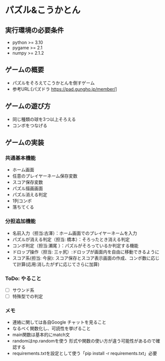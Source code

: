 # パズル&こうかとん

## 実行環境の必要条件
* python >= 3.10
* pygame >= 2.1
* numpy  >= 2.1.2

## ゲームの概要
* パズルをそろえてこうかとんを倒すゲーム
* 参考URL:[パズドラ https://pad.gungho.jp/member/]

## ゲームの遊び方
* 同じ種類の球を3つ以上そろえる
* コンボをつなげる
## ゲームの実装
### 共通基本機能
* ホーム画面
* 任意のプレイヤーネーム保存変数
* スコア保存変数
* パズル描画画面
* パズル消える判定
* 1列コンボ
* 落ちてくる

### 分担追加機能
* 名前入力（担当:古澤）：ホーム画面でのプレイヤーネームを入力
* パズルが消える判定（担当: 橋本）：そろったとき消える判定
* コンボ判定（担当:瀬尾 ）：パズルがそろっているか判定する機能
* ドロップ操作（担当: 三ヶ尻）:ドロップが画面内を自由に移動できるように
* スコア系(担当: 今泉): スコア保存とスコア表示画面の作成、コンボ数に応じて計算(応用:消したがずに応じてさらに加算)

### ToDo: やること
- [ ] サウンド系
- [ ] 特殊型での判定

### メモ
* 連絡に関しては各自Google チャットを見ること
* なるべく関数化し、可読性を挙げること
* main関数は基本的にmatch文
* randomはnp.randomを使う 形式や関数の使い方が違う可能性があるので確認する
* requirements.txtを設定として使う「pip install -r requirements.txt」必要